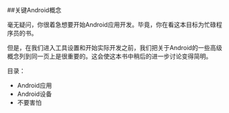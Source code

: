 ##关键Android概念

毫无疑问，你很着急想要开始Android应用开发。毕竟，你在看这本目标为忙碌程序员的书。

但是，在我们进入工具设置和开始实际开发之前，我们把关于Android的一些高级概念列到同一页上是很重要的。这会使这本书中稍后的进一步讨论变得简明。

目录：

* Android应用
* Android设备
* 不要害怕


